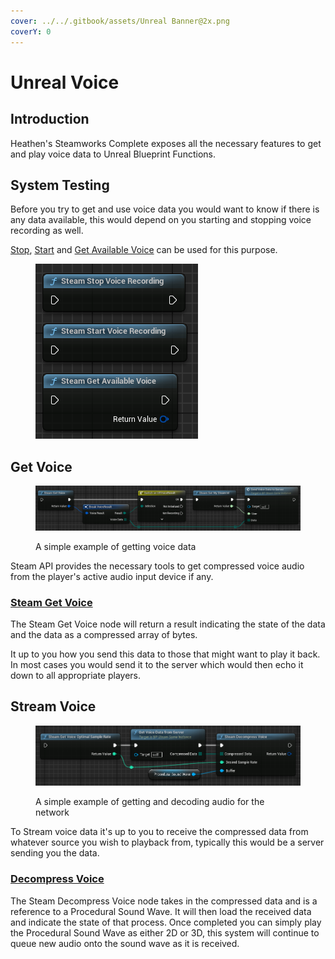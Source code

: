 ```yaml
---
cover: ../../.gitbook/assets/Unreal Banner@2x.png
coverY: 0
---
```


# Unreal Voice

## Introduction

Heathen's Steamworks Complete exposes all the necessary features to get and play voice data to Unreal Blueprint Functions.

## System Testing

Before you try to get and use voice data you would want to know if there is any data available, this would depend on you starting and stopping voice recording as well.

[Stop](../../toolkit-for-steamworks-sdk/unreal/blueprint-nodes/functions/stop-voice-recording.md), [Start](../../toolkit-for-steamworks-sdk/unreal/blueprint-nodes/functions/start-voice-recording.md) and [Get Available Voice](../../toolkit-for-steamworks-sdk/unreal/blueprint-nodes/functions/get-available-voice.md) can be used for this purpose.

<figure><img src="../../.gitbook/assets/image (52).png" alt=""><figcaption></figcaption></figure>

## Get Voice

<figure><img src="../../.gitbook/assets/image (43).png" alt=""><figcaption><p>A simple example of getting voice data</p></figcaption></figure>

Steam API provides the necessary tools to get compressed voice audio from the player's active audio input device if any.

### [Steam Get Voice](../../toolkit-for-steamworks-sdk/unreal/blueprint-nodes/functions/get-voice.md)

The Steam Get Voice node will return a result indicating the state of the data and the data as a compressed array of bytes.

It up to you how you send this data to those that might want to play it back. In most cases you would send it to the server which would then echo it down to all appropriate players.

## Stream Voice

<figure><img src="../../.gitbook/assets/image (45).png" alt=""><figcaption><p>A simple example of getting and decoding audio for the network</p></figcaption></figure>

To Stream voice data it's up to you to receive the compressed data from whatever source you wish to playback from, typically this would be a server sending you the data.

### [Decompress Voice](../../toolkit-for-steamworks-sdk/unreal/blueprint-nodes/functions/decompress-voice.md)

The Steam Decompress Voice node takes in the compressed data and is a reference to a Procedural Sound Wave. It will then load the received data and indicate the state of that process. Once completed you can simply play the Procedural Sound Wave as either 2D or 3D, this system will continue to queue new audio onto the sound wave as it is received.
